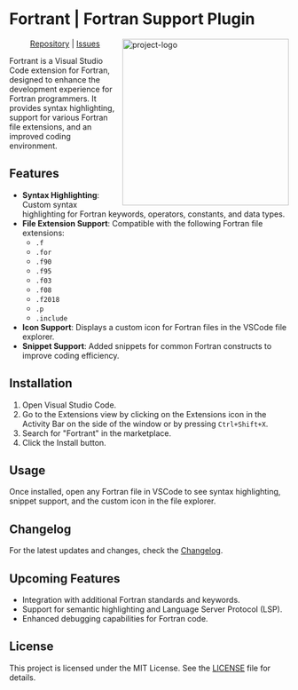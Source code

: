 # Fortrant | Fortran Support Plugin

<img 
    src="./resources/icons/fortran-icon.png" 
    alt="project-logo" 
    width="300px" 
    align="right"
/>

<p align="center">
    <a href="https://github.com/IsMoreiraKt/fortrant">Repository</a> |
    <a href="https://github.com/IsMoreiraKt/fortrant/issues">Issues</a>
</p>

Fortrant is a Visual Studio Code extension for Fortran, designed to enhance the development experience for Fortran programmers. It provides syntax highlighting, support for various Fortran file extensions, and an improved coding environment.


## Features
- **Syntax Highlighting**: Custom syntax highlighting for Fortran keywords, operators, constants, and data types.
- **File Extension Support**: Compatible with the following Fortran file extensions:
  - `.f`
  - `.for`
  - `.f90`
  - `.f95`
  - `.f03`
  - `.f08`
  - `.f2018`
  - `.p`
  - `.include`
- **Icon Support**: Displays a custom icon for Fortran files in the VSCode file explorer.
- **Snippet Support**: Added snippets for common Fortran constructs to improve coding efficiency.


## Installation
1. Open Visual Studio Code.
2. Go to the Extensions view by clicking on the Extensions icon in the Activity Bar on the side of the window or by pressing `Ctrl+Shift+X`.
3. Search for "Fortrant" in the marketplace.
4. Click the Install button.


## Usage
Once installed, open any Fortran file in VSCode to see syntax highlighting, snippet support, and the custom icon in the file explorer.


## Changelog
For the latest updates and changes, check the [Changelog](https://github.com/IsMoreiraKt/fortrant/blob/main/CHANGELOG.md).


## Upcoming Features
- Integration with additional Fortran standards and keywords.
- Support for semantic highlighting and Language Server Protocol (LSP).
- Enhanced debugging capabilities for Fortran code.


## License
This project is licensed under the MIT License. See the [LICENSE](https://github.com/IsMoreiraKt/fortrant/blob/main/LICENSE) file for details.